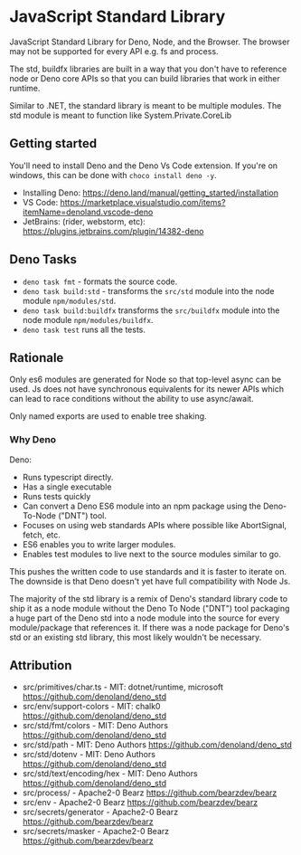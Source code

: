 # JavaScript Standard Library

JavaScript Standard Library for Deno, Node, and the Browser.  The browser may not be
supported for every API e.g. fs and process.

The std, buildfx libraries are built in a way that you don't have to reference node
or Deno core APIs so that you can build libraries that work in either runtime.

Similar to .NET, the standard library is meant to be multiple modules.  The
std module is meant to function like System.Private.CoreLib

## Getting started

You'll need to install Deno and the Deno Vs Code extension.  If you're on windows, this can be done
with `choco install deno -y`.

- Installing Deno: <https://deno.land/manual/getting_started/installation>
- VS Code: <https://marketplace.visualstudio.com/items?itemName=denoland.vscode-deno>
- JetBrains: (rider, webstorm, etc): <https://plugins.jetbrains.com/plugin/14382-deno>

## Deno Tasks

- `deno task fmt` - formats the source code.
- `deno task build:std` - transforms the `src/std` module into the node module `npm/modules/std`.
- `deno task build:buildfx` transforms the `src/buildfx` module into the node module `npm/modules/buildfx`.
- `deno task test` runs all the tests.

## Rationale

Only es6 modules are generated for Node so that top-level async can be used. Js does not
have synchronous equivalents for its newer APIs which can lead to race conditions
without the ability to use async/await.

Only named exports are used to enable tree shaking.

### Why Deno

Deno:

- Runs typescript directly.
- Has a single executable
- Runs tests quickly
- Can convert a Deno ES6 module into an npm package using the Deno-To-Node ("DNT") tool.
- Focuses on using web standards APIs where possible like AbortSignal, fetch, etc.
- ES6 enables you to write larger modules.
- Enables test modules to live next to the source modules similar to go.

This pushes the written code to use standards and it is faster to iterate on. The downside
is that Deno doesn't yet have full compatibility with Node Js.

The majority of the std library is a remix of Deno's standard library code to ship it
as a node module without the Deno To Node ("DNT") tool packaging a huge
part of the Deno std into a node module into the source for every module/package that
references it.  If there was a node package for Deno's std or an existing std library,
this most likely wouldn't be necessary.

## Attribution

- src/primitives/char.ts - MIT: dotnet/runtime, microsoft <https://github.com/denoland/deno_std>
- src/env/support-colors - MIT: chalk0 <https://github.com/denoland/deno_std>
- src/std/fmt/colors - MIT: Deno Authors <https://github.com/denoland/deno_std>
- src/std/path - MIT: Deno Authors <https://github.com/denoland/deno_std>
- src/std/dotenv - MIT: Deno Authors <https://github.com/denoland/deno_std>
- src/std/text/encoding/hex - MIT: Deno Authors <https://github.com/denoland/deno_std>
- src/process/ - Apache2-0  Bearz <https://github.com/bearzdev/bearz>
- src/env - Apache2-0  Bearz <https://github.com/bearzdev/bearz>
- src/secrets/generator - Apache2-0  Bearz <https://github.com/bearzdev/bearz>
- src/secrets/masker - Apache2-0  Bearz <https://github.com/bearzdev/bearz>
